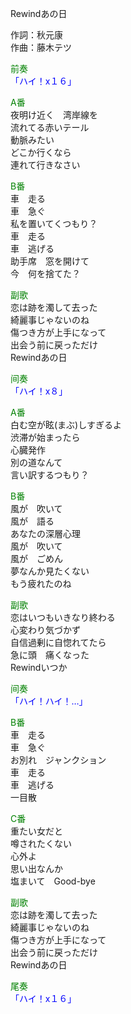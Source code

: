 Rewindあの日  
  
作詞：秋元康  
作曲：藤木テツ  
  
<font color=green>前奏</font>  
<font color=blue>「ハイ！x１６」</font>   
  
<font color=green>A番</font>  
夜明け近く　湾岸線を  
流れてる赤いテール  
動脈みたい  
どこか行くなら  
連れて行きなさい  
  
<font color=green>B番</font>  
車　走る  
車　急ぐ  
私を置いてくつもり？  
車　走る  
車　逃げる  
助手席　窓を開けて  
今　何を捨てた？  
  
<font color=green>副歌</font>  
恋は跡を濁して去った  
綺麗事じゃないのね  
傷つき方が上手になって  
出会う前に戻っただけ  
Rewindあの日  
  
<font color=green>间奏</font>  
<font color=blue>「ハイ！x８」</font>   
  
<font color=green>A番</font>  
白む空が眩(まぶ)しすぎるよ  
渋滞が始まったら  
心臓発作  
別の道なんて  
言い訳するつもり？  
  
<font color=green>B番</font>  
風が　吹いて  
風が　語る  
あなたの深層心理  
風が　吹いて  
風が　ごめん  
夢なんか見たくない  
もう疲れたのね  
  
<font color=green>副歌</font>  
恋はいつもいきなり終わる  
心変わり気づかず  
自信過剰に自惚れてたら  
急に頭　痛くなった  
Rewindいつか  
  
<font color=green>间奏</font>  
<font color=blue>「ハイ！ハイ！…」</font>   
  
<font color=green>B番</font>  
車　走る  
車　急ぐ  
お別れ　ジャンクション  
車　走る  
車　逃げる  
一目散  
  
<font color=green>C番</font>  
重たい女だと  
噂されたくない  
心外よ  
思い出なんか  
塩まいて　Good-bye  
  
<font color=green>副歌</font>  
恋は跡を濁して去った  
綺麗事じゃないのね  
傷つき方が上手になって  
出会う前に戻っただけ  
Rewindあの日  
  
<font color=green>尾奏</font>  
<font color=blue>「ハイ！x１６」</font>   
